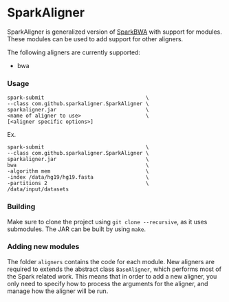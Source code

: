 # SparkAligner

SparkAligner is generalized version of [SparkBWA](https://github.com/citiususc/SparkBWA) with
support for modules. These modules can be used to add support for other aligners.

The following aligners are currently supported:
* bwa

### Usage
```
spark-submit                                 \
--class com.github.sparkaligner.SparkAligner \
sparkaligner.jar                             \
<name of aligner to use>                     \
[<aligner specific options>]                 
```

Ex.
```
spark-submit                                 \
--class com.github.sparkaligner.SparkAligner \
sparkaligner.jar                             \
bwa                                          \
-algorithm mem                               \
-index /data/hg19/hg19.fasta                 \
-partitions 2                                \
/data/input/datasets                         
```

### Building
Make sure to clone the project using `git clone --recursive`, as it uses
submodules.
The JAR can be built by using `make`.

### Adding new modules
The folder `aligners` contains the code for each module. New aligners are
required to extends the abstract class `BaseAligner`, which performs most of
the Spark related work. This means that in order to add a new aligner, you
only need to specify how to process the arguments for the aligner, and manage
how the aligner will be run.
